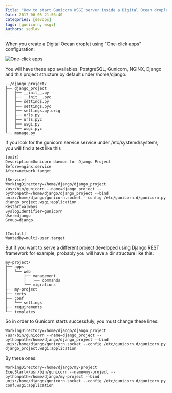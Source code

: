 ```yaml
---
Title: "How to start Gunicorn WSGI server inside a Digital Ocean droplet"
Date: 2017-06-05 21:56:40
Categories: [devops]
tags: [gunicorn, wsgi]
Authors: sedlav
---
```


When you create a Digital Ocean droplet using "One-click apps" configuration:

![One-click apps](/images/digital-ocean-droplet.png)

You will have these app availables: PostgreSQL, Gunicorn, NGINX, Django and this project structure by default under /home/django:

```
../django_project/
├── django_project
│   ├── __init__.py
│   ├── __init__.pyc
│   ├── settings.py
│   ├── settings.pyc
│   ├── settings.py.orig
│   ├── urls.py
│   ├── urls.pyc
│   ├── wsgi.py
│   └── wsgi.pyc
└── manage.py
```

If you look for the gunicorn.service service under /etc/systemd/system/, you will find a text like this

```
[Unit]
Description=Gunicorn daemon for Django Project
Before=nginx.service
After=network.target

[Service]
WorkingDirectory=/home/django/django_project
/usr/bin/gunicorn --name=django_project --pythonpath=/home/django/django_project --bind unix:/home/django/gunicorn.socket --config /etc/gunicorn.d/gunicorn.py django_project.wsgi:application
Restart=always
SyslogIdentifier=gunicorn
User=django
Group=django


[Install]
WantedBy=multi-user.target
```

But if you want to serve a different project developed using Django REST framework for example, probably you will have a dir structure like this:

```
my-project/
├── apps
│   └── web
│       ├── management
│       │   └── commands
│       └── migrations
├── my-project
├── certs
├── conf
│   └── settings
├── requirements
└── templates
```

So in order to Gunicorn starts successfuly, you must change these lines:

```
WorkingDirectory=/home/django/django_project
/usr/bin/gunicorn --name=django_project --pythonpath=/home/django/django_project --bind unix:/home/django/gunicorn.socket --config /etc/gunicorn.d/gunicorn.py django_project.wsgi:application
```

By these ones:

```
WorkingDirectory=/home/django/my-project
ExecStart=/usr/bin/gunicorn --name=my-project --pythonpath=/home/django/my-project --bind unix:/home/django/gunicorn.socket --config /etc/gunicorn.d/gunicorn.py conf.wsgi:application
```
